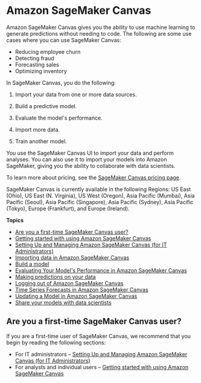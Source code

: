 # Amazon SageMaker Canvas<a name="canvas"></a>

Amazon SageMaker Canvas gives you the ability to use machine learning to generate predictions without needing to code\. The following are some use cases where you can use SageMaker Canvas:
+ Reducing employee churn
+ Detecting fraud
+ Forecasting sales
+ Optimizing inventory

In SageMaker Canvas, you do the following:

1. Import your data from one or more data sources\.

1. Build a predictive model\.

1. Evaluate the model's performance\.

1. Import more data\.

1. Train another model\.

You use the SageMaker Canvas UI to import your data and perform analyses\. You can also use it to import your models into Amazon SageMaker, giving you the ability to collaborate with data scientists\.

To learn more about pricing, see the [SageMaker Canvas pricing page](http://aws.amazon.com/sagemaker/canvas/pricing/)\.

SageMaker Canvas is currently available in the following Regions: US East \(Ohio\), US East \(N\. Virginia\), US West \(Oregon\), Asia Pacific \(Mumbai\), Asia Pacific \(Seoul\), Asia Pacific \(Singapore\), Asia Pacific \(Sydney\), Asia Pacific \(Tokyo\), Europe \(Frankfurt\), and Europe \(Ireland\)\.

**Topics**
+ [Are you a first\-time SageMaker Canvas user?](#canvas-first-time-user)
+ [Getting started with using Amazon SageMaker Canvas](canvas-getting-started.md)
+ [Setting Up and Managing Amazon SageMaker Canvas \(for IT Administrators\)](canvas-setting-up.md)
+ [Importing data in Amazon SageMaker Canvas](canvas-importing-data.md)
+ [Build a model](canvas-build-model.md)
+ [Evaluating Your Model's Performance in Amazon SageMaker Canvas](canvas-evaluate-model.md)
+ [Making predictions on your data](canvas-make-predictions.md)
+ [Logging out of Amazon SageMaker Canvas](canvas-log-out.md)
+ [Time Series Forecasts in Amazon SageMaker Canvas](canvas-time-series.md)
+ [Updating a Model in Amazon SageMaker Canvas](canvas-update-model.md)
+ [Share your models with data scientists](canvas-collaborate.md)

## Are you a first\-time SageMaker Canvas user?<a name="canvas-first-time-user"></a>

If you are a first\-time user of SageMaker Canvas, we recommend that you begin by reading the following sections:
+ For IT administrators – [Setting Up and Managing Amazon SageMaker Canvas \(for IT Administrators\)](canvas-setting-up.md)
+ For analysts and individual users – [Getting started with using Amazon SageMaker Canvas](canvas-getting-started.md)